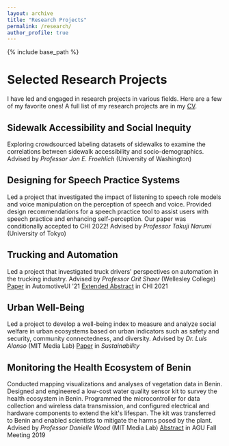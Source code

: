 ```yaml
---
layout: archive
title: "Research Projects"
permalink: /research/
author_profile: true
---
```


{% include base_path %}
# Selected Research Projects
I have led and engaged in research projects in various fields. Here are a few of my favorite ones! A full list of my research projects are in my [CV](https://docs.google.com/viewer?url=https://github.com/lisaorii/cv/raw/main/LisaOrii_CV.pdf).

## Sidewalk Accessibility and Social Inequity
Exploring crowdsourced labeling datasets of sidewalks to examine the correlations between sidewalk accessibility and socio-demographics.
Advised by *Professor Jon E. Froehlich* (University of Washington)

## Designing for Speech Practice Systems
Led a project that investigated the impact of listening to speech role models and voice manipulation on the perception of speech and voice. Provided design recommendations for a speech practice tool to assist users with speech practice and enhancing self-perception. Our paper was conditionally accepted to CHI 2022!
Advised by *Professor Takuji Narumi* (University of Tokyo)

## Trucking and Automation
Led a project that investigated truck drivers' perspectives on automation in the trucking industry.
Advised by *Professor Orit Shaer* (Wellesley College)
[Paper](https://doi.org/10.1145/3409118.3475154) in AutomotiveUI '21
[Extended Abstract](https://doi.org/10.1145/3411763.3451637) in CHI 2021

## Urban Well-Being
Led a project to develop a well-being index to measure and analyze social welfare in urban ecosystems based on urban indicators such as safety and security, community connectedness, and diversity.
Advised by *Dr. Luis Alonso* (MIT Media Lab)
[Paper](https://www.mdpi.com/2071-1050/12/22/9458/pdf) in *Sustainability*

## Monitoring the Health Ecosystem of Benin
Conducted mapping visualizations and analyses of vegetation data in Benin.
Designed and engineered a low-cost water quality sensor kit to survey the health ecosystem in Benin. Programmed the microcontroller for data collection and wireless data transmission, and configured electrical and hardware components to extend the kit's lifespan. The kit was transferred to Benin and enabled scientists to mitigate the harms posed by the plant.
Advised by *Professor Danielle Wood* (MIT Media Lab)
[Abstract](ttps://agu.confex.com/agu/fm19/meetingapp.cgi/Paper/516235) in AGU Fall Meeting 2019
